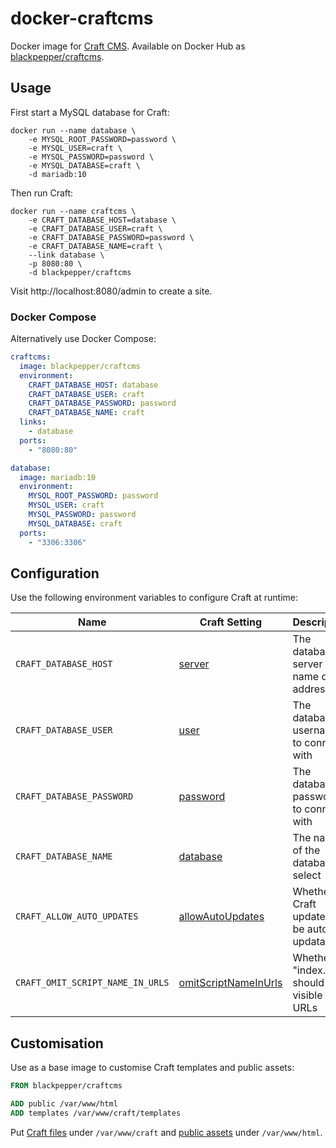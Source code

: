 # docker-craftcms

Docker image for [Craft CMS](https://craftcms.com/). Available on Docker Hub as [blackpepper/craftcms](https://hub.docker.com/r/blackpepper/craftcms/).

## Usage

First start a MySQL database for Craft:

```Shell
docker run --name database \
	-e MYSQL_ROOT_PASSWORD=password \
	-e MYSQL_USER=craft \
	-e MYSQL_PASSWORD=password \
	-e MYSQL_DATABASE=craft \
	-d mariadb:10
```

Then run Craft:

```Shell
docker run --name craftcms \
	-e CRAFT_DATABASE_HOST=database \
	-e CRAFT_DATABASE_USER=craft \
	-e CRAFT_DATABASE_PASSWORD=password \
	-e CRAFT_DATABASE_NAME=craft \
	--link database \
	-p 8080:80 \
	-d blackpepper/craftcms
```

Visit http://localhost:8080/admin to create a site.

### Docker Compose

Alternatively use Docker Compose:

```YAML
craftcms:
  image: blackpepper/craftcms
  environment:
    CRAFT_DATABASE_HOST: database
    CRAFT_DATABASE_USER: craft
    CRAFT_DATABASE_PASSWORD: password
    CRAFT_DATABASE_NAME: craft
  links:
    - database
  ports:
    - "8080:80"

database:
  image: mariadb:10
  environment:
    MYSQL_ROOT_PASSWORD: password
    MYSQL_USER: craft
    MYSQL_PASSWORD: password
    MYSQL_DATABASE: craft
  ports:
    - "3306:3306"
```

## Configuration

Use the following environment variables to configure Craft at runtime:

Name | Craft Setting | Description
-----|---------------|------------
`CRAFT_DATABASE_HOST` | [server](https://craftcms.com/docs/installing#step-4-tell-craft-how-to-connect-to-your-database) | The database server name or IP address
`CRAFT_DATABASE_USER` | [user](https://craftcms.com/docs/installing#step-4-tell-craft-how-to-connect-to-your-database) | The database username to connect with
`CRAFT_DATABASE_PASSWORD` | [password](https://craftcms.com/docs/installing#step-4-tell-craft-how-to-connect-to-your-database) | The database password to connect with
`CRAFT_DATABASE_NAME` | [database](https://craftcms.com/docs/installing#step-4-tell-craft-how-to-connect-to-your-database) | The name of the database to select
`CRAFT_ALLOW_AUTO_UPDATES` | [allowAutoUpdates](https://craftcms.com/docs/config-settings#allowAutoUpdates) | Whether Craft updates will be auto-updatable
`CRAFT_OMIT_SCRIPT_NAME_IN_URLS` | [omitScriptNameInUrls](https://craftcms.com/docs/config-settings#omitScriptNameInUrls) | Whether "index.php" should be visible in URLs

## Customisation

Use as a base image to customise Craft templates and public assets:

```Dockerfile
FROM blackpepper/craftcms

ADD public /var/www/html
ADD templates /var/www/craft/templates
```

Put [Craft files](https://craftcms.com/docs/folder-structure) under `/var/www/craft` and
[public assets](https://craftcms.com/docs/installing#step-1-upload-the-files) under `/var/www/html`.
